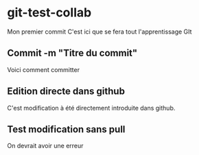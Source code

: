 # git-test-collab

Mon premier commit
C'est ici que se fera tout l'apprentissage GIt

## Commit -m "Titre du commit"
Voici comment committer

## Edition directe dans github 
C'est modification à été directement introduite dans github.

## Test modification sans pull
On devrait avoir une erreur 
